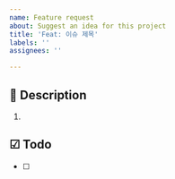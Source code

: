 ```yaml
---
name: Feature request
about: Suggest an idea for this project
title: 'Feat: 이슈 제목'
labels: ''
assignees: ''

---
```


## 📃 Description
1. 

## ☑ Todo
- [ ]
